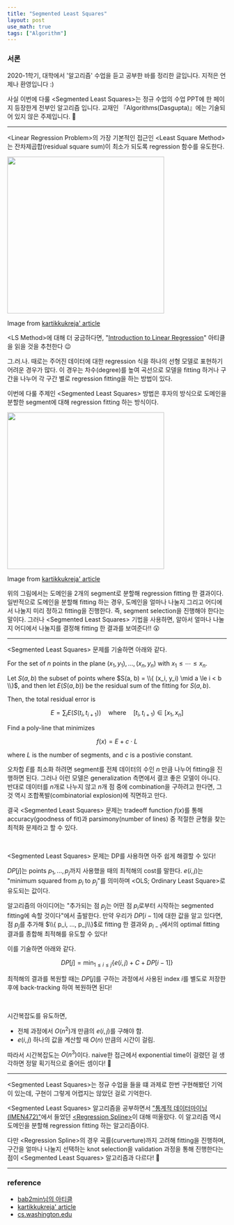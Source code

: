 ```yaml
---
title: "Segmented Least Squares"
layout: post
use_math: true
tags: ["Algorithm"]
---
```


### 서론

2020-1학기, 대학에서 '알고리즘' 수업을 듣고 공부한 바를 정리한 글입니다. 지적은 언제나 환영입니다 :)

사실 이번에 다룰 \<Segmented Least Squares\>는 정규 수업의 수업 PPT에 한 페이지 등장한게 전부인 알고리즘 입니다. 교재인 『Algorithms(Dasgupta)』에는 기술되어 있지 않은 주제입니다. 🤪

<hr/>

\<Linear Regression Problem\>의 가장 기본적인 접근인 \<Least Square Method\>는 잔차제곱합(residual square sum)이 최소가 되도록 regression 함수를 유도한다.

<div class="img-wrapper">
  <img src="https://kartikkukreja.files.wordpress.com/2013/10/bestfit.png" width="360px">
  <p>Image from <a href="https://kartikkukreja.wordpress.com/2013/10/21/segmented-least-squares-problem/)">kartikkukreja' article</a></p>
</div>

\<LS Method\>에 대해 더 궁금하다면, "[Introduction to Linear Regression](https://bluehorn07.github.io/mathematics/2021/06/06/introduction-to-linear-regression.html)" 아티클을 읽을 것을 추천한다 😉

그.러.나. 때로는 주어진 데이터에 대한 regression 식을 하나의 선형 모델로 표현하기 어려운 경우가 많다. 이 경우는 차수(degree)를 높여 곡선으로 모델을 fitting 하거나 구간을 나누어 각 구간 별로 regression fitting을 하는 방법이 있다.

이번에 다룰 주제인 \<Segmented Least Squares\> 방법은 후자의 방식으로 도메인을 분할한 segment에 대해 regression fitting 하는 방식이다.

<div class="img-wrapper">
  <img src="https://kartikkukreja.files.wordpress.com/2013/10/segmented.png?w=300&h=231" width="360px">
  <p>Image from <a href="https://kartikkukreja.wordpress.com/2013/10/21/segmented-least-squares-problem/)">kartikkukreja' article</a></p>
</div>

위의 그림에서는 도메인을 2개의 segment로 분할해 regression fitting 한 결과이다. 일반적으로 도메인을 분할해 fitting 하는 경우, 도메인을 얼마나 나눌지 그리고 어디에서 나눌지 미리 정하고 fitting을 진행한다. 즉, segment selection을 진행해야 한다는 말이다. 그러나 \<Segmented Least Squares\> 기법을 사용하면, 알아서 얼마나 나눌지 어디에서 나눌지를 결정해 fitting 한 결과를 보여준다!! 😲

<hr/>

\<Segmented Least Squares\> 문제를 기술하면 아래와 같다.

<div class="statement" markdown="1">

For the set of $n$ points in the plane $(x_1, y_1), ..., (x_n, y_n)$ with $x_1 \le \cdots \le x_n$.

Let $S(a, b)$ the subset of points where $S(a, b) = \\{ (x_i, y_i) \mid a \le i < b \\}$, and then let $E(S(a, b))$ be the residual sum of the fitting for $S(a, b)$.

Then, the total residual error is 

$$
E = \sum_i E(S(t_i, t_{i+1})) \quad \text{where} \quad [t_i, t_{i+1}) \in [x_1, x_n]
$$

Find a poly-line that minimizes

$$
f(x) = E + c \cdot L
$$

where $L$ is the number of segments, and $c$ is a postivie constant.

</div>

오차합 $E$를 최소화 하려면 segment를 전체 데이터의 수인 $n$ 만큼 나누어 fitting을 진행하면 된다. 그러나 이런 모델은 generalization 측면에서 결코 좋은 모델이 아니다. 반대로 데이터를 $n$개로 나누지 않고 $n$개 점 중에 combination을 구하려고 한다면, 그것 역시 조합폭발(combinatorial explosion)에 직면하고 만다.

결국 \<Segmented Least Squares\> 문제는 tradeoff function $f(x)$를 통해 accuracy(goodness of fit)과 parsimony(number of lines) 중 적절한 균형을 찾는 최적화 문제라고 할 수 있다.

<br/>

\<Segmented Least Squares\> 문제는 DP를 사용하면 아주 쉽게 해결할 수 있다!

$DP[j]$는 points $p_1, ..., p_j$까지 사용했을 때의 최적해의 cost를 말한다. $e(i, j)$는 "minimum squared from $p_i$ to $p_j$"를 의미하며 \<OLS; Ordinary Least Square\>로 유도되는 값이다.

알고리즘의 아이디어는 <span class="half_HL">"추가되는 점 $p_j$는 어떤 점 $p_i$로부터 시작하는 segmented fitting에 속할 것이다"</span>에서 출발한다.  만약 우리가 $DP[i-1]$에 대한 값을 알고 있다면, 점 $p_j$를 추가해 $\\{ p_i, ..., p_j\\}$로 fitting 한 결과와 $p_{i-1}$에서의 optimal fitting 결과를 종합해 최적해를 유도할 수 있다!

이를 기술하면 아래와 같다.

$$
DP[j] = \min_{1 \le i \le j} \left\{ e(i, j) + C + DP[i-1] \right\}
$$

최적해의 결과를 복원할 때는 $DP[j]$를 구하는 과정에서 사용된 index $i$를 별도로 저장한 후에 back-tracking 하여 복원하면 된다!

<br/>

시간복잡도를 유도하면,

- 전체 과정에서 $O(n^2)$개 만큼의 $e(i, j)$를 구해야 함.
- $e(i, j)$ 하나의 값을 계산할 때 $O(n)$ 만큼의 시간이 걸림.

따라서 시간복잡도는 $O(n^3)$이다. naive한 접근에서 exponential time이 걸렸던 걸 생각하면 정말 획기적으로 줄어든 셈이다! 🤩

<hr/>

\<Segmented Least Squares\>는 정규 수업을 들을 떄 과제로 한번 구현해봤던 기억이 있는데, 구현이 그렇게 어렵지는 않았던 걸로 기억한다.

\<Segmented Least Squares\> 알고리즘을 공부하면서 ["통계적 데이터마이닝(IMEN472)"](https://bluehorn07.github.io/computer_science/2021/02/24/statistical-data-mining.html)에서 들었던 [\<Regression Spline\>](https://bluehorn07.github.io/computer_science/2021/04/18/regression-spline.html)이 대해 떠올랐다. 이 알고리즘 역시 도메인을 분할해 regression fitting 하는 알고리즘이다.

다만 \<Regression Spline\>의 경우 곡률(curverture)까지 고려해 fitting을 진행하며, 구간을 얼마나 나눌지 선택하는 knot selection을 validation 과정을 통해 진행한다는 점이 \<Segmented Least Squares\> 알고리즘과 다르다! 🤩


<hr/>

### reference

- [bab2min님의 아티클](https://bab2min.tistory.com/629)
- [kartikkukreja' article](https://kartikkukreja.wordpress.com/2013/10/21/segmented-least-squares-problem/)
- [cs.washington.edu](https://homes.cs.washington.edu/~jrl/teaching/cse312au10/lec25.pdf)